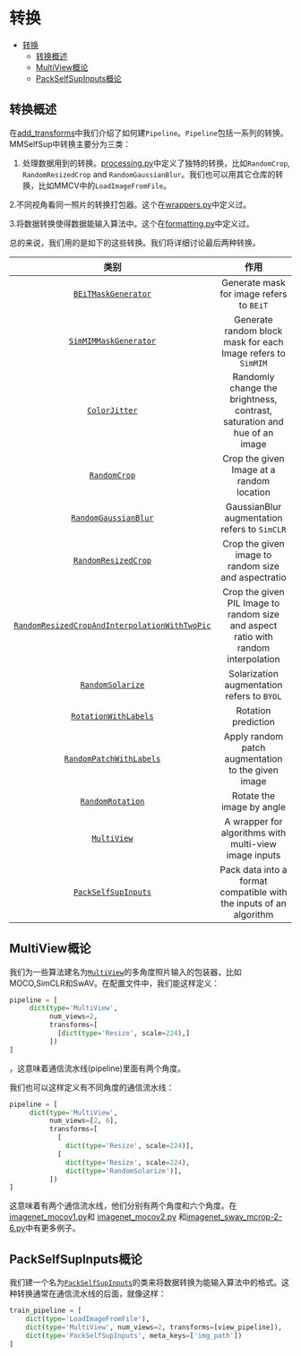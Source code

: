 # 转换

- [转换](<>)
  - [转换概述](#转换概述)
  - [MultiView概论](#MultiView概论)
  - [PackSelfSupInputs概论](#PackSelfSupInputs概论)

## 转换概述

在[add_transforms](./add_transforms.md)中我们介绍了如何建`Pipeline`。`Pipeline`包括一系列的转换。MMSelfSup中转换主要分为三类：

1. 处理数据用到的转换。[processing.py](https://github.com/open-mmlab/mmselfsup/blob/1.x/mmselfsup/datasets/transforms/processing.py)中定义了独特的转换，比如`RandomCrop`, `RandomResizedCrop` and `RandomGaussianBlur`。我们也可以用其它仓库的转换，比如MMCV中的`LoadImageFromFile`。

2.不同视角看同一照片的转换打包器。这个在[wrappers.py](https://github.com/open-mmlab/mmselfsup/blob/1.x/mmselfsup/datasets/transforms/wrappers.py)中定义过。

3.将数据转换使得数据能输入算法中。这个在[formatting.py](https://github.com/open-mmlab/mmselfsup/blob/1.x/mmselfsup/datasets/transforms/formatting.py)中定义过。

总的来说，我们用的是如下的这些转换。我们将详细讨论最后两种转换。

|                                                      类别                                                      |                                      作用                                      |
| :-------------------------------------------------------------------------------------------------------------: | :--------------------------------------------------------------------------------: |
|                           [`BEiTMaskGenerator`](mmselfsup.datasets.BEiTMaskGenerator)                           |                      Generate mask for image refers to `BEiT`                      |
|                         [`SimMIMMaskGenerator`](mmselfsup.datasets.SimMIMMaskGenerator)                         |            Generate random block mask for each Image refers to `SimMIM`            |
|                                 [`ColorJitter`](mmselfsup.datasets.ColorJitter)                                 |      Randomly change the brightness, contrast, saturation and hue of an image      |
|                                  [`RandomCrop`](mmselfsup.datasets.RandomCrop)                                  |                     Crop the given Image at a random location                      |
|                          [`RandomGaussianBlur`](mmselfsup.datasets.RandomGaussianBlur)                          |                    GaussianBlur augmentation refers to `SimCLR`                    |
|                           [`RandomResizedCrop`](mmselfsup.datasets.RandomResizedCrop)                           |                Crop the given image to random size and aspectratio                 |
| [`RandomResizedCropAndInterpolationWithTwoPic`](mmselfsup.datasets.RandomResizedCropAndInterpolationWithTwoPic) | Crop the given PIL Image to random size and aspect ratio with random interpolation |
|                              [`RandomSolarize`](mmselfsup.datasets.RandomSolarize)                              |                     Solarization augmentation refers to `BYOL`                     |
|                          [`RotationWithLabels`](mmselfsup.datasets.RotationWithLabels)                          |                                Rotation prediction                                 |
|                       [`RandomPatchWithLabels`](mmselfsup.datasets.RandomPatchWithLabels)                       |                 Apply random patch augmentation to the given image                 |
|                              [`RandomRotation`](mmselfsup.datasets.RandomRotation)                              |                             Rotate the image by angle                              |
|                             [`MultiView`](mmselfsup.datasets.transforms.MultiView)                              |               A wrapper for algorithms with multi-view image inputs                |
|                           [`PackSelfSupInputs`](mmselfsup.datasets.PackSelfSupInputs)                           |         Pack data into a format compatible with the inputs of an algorithm         |

## MultiView概论

我们为一些算法建名为[`MultiView`](mmselfsup.datasets.transforms.MultiView)的多角度照片输入的包装器，比如MOCO,SimCLR和SwAV。在配置文件中，我们能这样定义：

```python
pipeline = [
     dict(type='MultiView',
          num_views=2,
          transforms=[
            [dict(type='Resize', scale=224),]
          ])
]
```

，这意味着通信流水线(pipeline)里面有两个角度。

我们也可以这样定义有不同角度的通信流水线：

```python
pipeline = [
     dict(type='MultiView',
          num_views=[2, 6],
          transforms=[
            [
              dict(type='Resize', scale=224)],
            [
              dict(type='Resize', scale=224),
              dict(type='RandomSolarize')],
          ])
]
```

这意味着有两个通信流水线，他们分别有两个角度和六个角度。在[imagenet_mocov1.py](https://github.com/open-mmlab/mmselfsup/blob/1.x/configs/selfsup/_base_/datasets/imagenet_mocov1.py)和 [imagenet_mocov2.py](https://github.com/open-mmlab/mmselfsup/blob/1.x/configs/selfsup/_base_/datasets/imagenet_mocov2.py) 和[imagenet_swav_mcrop-2-6.py](https://github.com/open-mmlab/mmselfsup/blob/1.x/configs/selfsup/_base_/datasets/imagenet_swav_mcrop-2-6.py)中有更多例子。

## PackSelfSupInputs概论

我们建一个名为[`PackSelfSupInputs`](mmselfsup.datasets.transforms.PackSelfSupInputs)的类来将数据转换为能输入算法中的格式。这种转换通常在通信流水线的后面，就像这样：

```python
train_pipeline = [
    dict(type='LoadImageFromFile'),
    dict(type='MultiView', num_views=2, transforms=[view_pipeline]),
    dict(type='PackSelfSupInputs', meta_keys=['img_path'])
]
```
